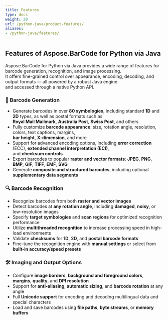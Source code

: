 ```yaml
---
title: Features
type: docs
weight: 20
url: /python-java/product-features/
aliases:
- /python-java/features/
---
```


## Features of Aspose.BarCode for Python via Java

Aspose.BarCode for Python via Java provides a wide range of features for barcode generation, recognition, and image processing.  
It offers fine-grained control over appearance, encoding, decoding, and output formats — all powered by a robust Java engine  
and accessed through a native Python API.

### 🧾 Barcode Generation

- Generate barcodes in over **80 symbologies**, including standard **1D** and **2D** types, as well as postal formats such as  
  **Royal Mail Mailmark**, **Australia Post**, **Swiss Post**, and others
- Fully customize **barcode appearance**: size, rotation angle, resolution, colors, text captions, margins,  
  **bar height**, **X-dimension**, and more
- Support for advanced encoding options, including **error correction** (ECC), **extended channel interpretation (ECI)**,  
  and **checksum controls**
- Export barcodes to popular **raster and vector formats**: **JPEG**, **PNG**, **BMP**, **GIF**, **TIFF**, **EMF**, **SVG**
- Generate **composite and structured barcodes**, including optional **supplementary data segments**

### 🔍 Barcode Recognition

- Recognize barcodes from both **raster and vector images**
- Detect barcodes at **any rotation angle**, including **damaged**, **noisy**, or low-resolution images
- Specify **target symbologies** and **scan regions** for optimized recognition performance
- Utilize **multithreaded recognition** to increase processing speed in high-load environments
- Validate **checksums** for **1D**, **2D**, and **postal barcode formats**
- Fine-tune the recognition engine with **manual settings** or select from **built-in accuracy/speed presets**

### 🛠 Imaging and Output Options

- Configure **image borders**, **background and foreground colors**, **margins**, **quality**, and **DPI resolution**
- Support for **anti-aliasing**, **automatic sizing**, and **barcode rotation** at any angle
- Full **Unicode support** for encoding and decoding multilingual data and special characters
- Load and save barcodes using **file paths**, **byte streams**, or **memory buffers**
